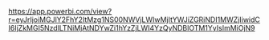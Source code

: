 https://app.powerbi.com/view?r=eyJrIjoiMGJlY2FhY2ItMzg1NS00NWVjLWIwMjItYWJiZGRiNDI1MWZjIiwidCI6IjZkMGI5NzdlLTNiMjAtNDYwZi1hYzZjLWI4YzQyNDBlOTM1YyIsImMiOjN9
